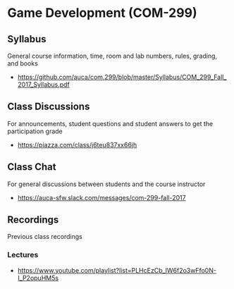 # Game Development (COM-299)

## Syllabus

General course information, time, room and lab numbers, rules, grading, and
books

* <https://github.com/auca/com.299/blob/master/Syllabus/COM_299_Fall_2017_Syllabus.pdf>

## Class Discussions

For announcements, student questions and student answers to get the
participation grade

* <https://piazza.com/class/j6teu837xx66jh>

## Class Chat

For general discussions between students and the course instructor

* <https://auca-sfw.slack.com/messages/com-299-fall-2017>

## Recordings

Previous class recordings

### Lectures

* <https://www.youtube.com/playlist?list=PLHcEzCb_lW6f2o3wFfo0N-I_P2opuHM5s>
